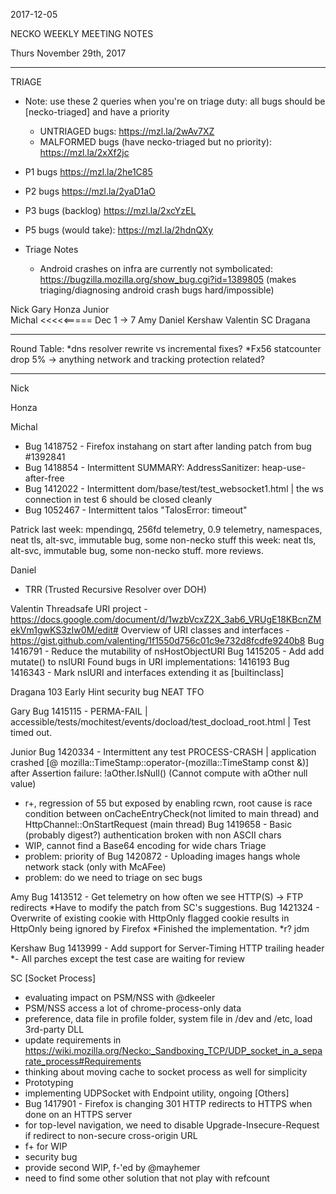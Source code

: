 2017-12-05

NECKO WEEKLY MEETING NOTES

Thurs November 29th, 2017

-----------------------------------------------
TRIAGE
- Note: use these 2 queries when you're on triage duty: all bugs should be [necko-triaged] and have a priority
  - UNTRIAGED bugs: https://mzl.la/2wAv7XZ
  - MALFORMED bugs (have necko-triaged but no priority): https://mzl.la/2xXf2jc

- P1 bugs  https://mzl.la/2he1C85
- P2 bugs  https://mzl.la/2yaD1aO
- P3 bugs  (backlog) https://mzl.la/2xcYzEL
- P5 bugs (would take): https://mzl.la/2hdnQXy

- Triage Notes
    - Android crashes on infra are currently not symbolicated: https://bugzilla.mozilla.org/show_bug.cgi?id=1389805 (makes triaging/diagnosing android crash bugs hard/impossible)

Nick
Gary
Honza
Junior   
Michal  <<<<<===== Dec 1 -> 7
Amy
Daniel
Kershaw
Valentin
SC
Dragana

----------------------------------------------
Round Table:
*dns resolver rewrite vs incremental fixes?
*Fx56 statcounter drop 5% -> anything network and tracking protection related?


----------------------------------------------

Nick

Honza

Michal
 - Bug 1418752 - Firefox instahang on start after landing patch from bug #1392841
 - Bug 1418854 - Intermittent SUMMARY: AddressSanitizer: heap-use-after-free
 - Bug 1412022 - Intermittent dom/base/test/test_websocket1.html | the ws connection in test 6 should be closed cleanly
 - Bug 1052467 - Intermittent talos "TalosError: timeout"


Patrick
  last week: mpendingq, 256fd telemetry, 0.9 telemetry, namespaces, neat tls, alt-svc, immutable bug, some non-necko stuff
  this week: neat tls, alt-svc, immutable bug, some non-necko stuff. more reviews.

Daniel
 - TRR (Trusted Recursive Resolver over DOH)

Valentin
Threadsafe URI project - https://docs.google.com/document/d/1wzbVcxZ2X_3ab6_VRUgE18KBcnZMekVm1gwKS3zIw0M/edit#
Overview of URI classes and interfaces - https://gist.github.com/valenting/1f1550d756c01c9e732d8fcdfe9240b8
Bug 1416791 - Reduce the mutability of nsHostObjectURI
Bug 1415205 - Add add mutate() to nsIURI
Found bugs in URI implementations: 1416193
Bug 1416343 - Mark nsIURI and interfaces extending it as [builtinclass]

Dragana
103 Early Hint
security bug
NEAT
TFO


Gary
Bug 1415115 - PERMA-FAIL | accessible/tests/mochitest/events/docload/test_docload_root.html | Test timed out.

Junior
Bug 1420334 - Intermittent any test PROCESS-CRASH | application crashed [@ mozilla::TimeStamp::operator-(mozilla::TimeStamp const &)] after Assertion failure: !aOther.IsNull() (Cannot compute with aOther null value)
- r+, regression of 55 but exposed by enabling rcwn, root cause is race condition between onCacheEntryCheck(not limited to main thread) and HttpChannel::OnStartRequest (main thread)
Bug 1419658 - Basic (probably digest?) authentication broken with non ASCII chars
- WIP, cannot find a Base64 encoding for wide chars
Triage
- problem: priority of Bug 1420872 - Uploading images hangs whole network stack (only with McAFee)
- problem: do we need to triage on sec bugs

Amy
Bug 1413512 - Get telemetry on how often we see HTTP(S) -> FTP redirects 
*Have to modify the patch from SC's suggestions.
Bug 1421324 - Overwrite of existing cookie with HttpOnly flagged cookie results in HttpOnly being ignored by Firefox 
*Finished the implementation.
*r? jdm


Kershaw
Bug 1413999 - Add support for Server-Timing HTTP trailing header
*- All parches except the test case are waiting for review

SC
[Socket Process]
- evaluating impact on PSM/NSS with @dkeeler
 - PSM/NSS access a lot of chrome-process-only data
 - preference, data file in profile folder, system file in /dev and /etc, load 3rd-party DLL
- update requirements in https://wiki.mozilla.org/Necko:_Sandboxing_TCP/UDP_socket_in_a_separate_process#Requirements
 - thinking about moving cache to socket process as well for simplicity
- Prototyping
 - implementing UDPSocket with Endpoint utility, ongoing
[Others]
- Bug 1417901 - Firefox is changing 301 HTTP redirects to HTTPS when done on an HTTPS server
 - for top-level navigation, we need to disable Upgrade-Insecure-Request if redirect to non-secure cross-origin URL
 - f+ for WIP
- security bug
 - provide second WIP, f-'ed by @mayhemer
 - need to find some other solution that not play with refcount 

